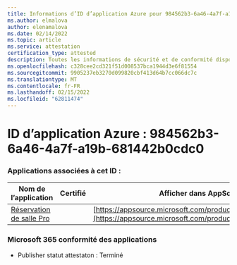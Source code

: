 ```yaml
---
title: Informations d’ID d’application Azure pour 984562b3-6a46-4a7f-a19b-681442b0cdc0
ms.author: elmalova
author: elenamalova
ms.date: 02/14/2022
ms.topic: article
ms.service: attestation
certification_type: attested
description: Toutes les informations de sécurité et de conformité disponibles pour 984562b3-6a46-4a7f-a19b-681442b0cdc0.
ms.openlocfilehash: c328cee2cd321f51d008537bca1944d3e6f81554
ms.sourcegitcommit: 9905237eb3270d099820cbf413d64b7cc066dc7c
ms.translationtype: MT
ms.contentlocale: fr-FR
ms.lasthandoff: 02/15/2022
ms.locfileid: "62811474"
---
```

# <a name="azure-app-id-984562b3-6a46-4a7f-a19b-681442b0cdc0"></a>ID d’application Azure : 984562b3-6a46-4a7f-a19b-681442b0cdc0


### <a name="apps-associated-with-this-id"></a>Applications associées à cet ID :
| **Nom de l’application** | **Certifié** | **Afficher dans AppSource** |
|--------------|---------------|-----------------------|
| [Réservation de salle Pro](https://docs.microsoft.com/microsoft-365-app-certification/forward/WA200003337) |  | [https://appsource.microsoft.com/product/office/WA200003337](https://appsource.microsoft.com/product/office/WA200003337) |

### <a name="microsoft-365-app-compliance-status"></a>Microsoft 365 conformité des applications
- Publisher statut attestaton : Terminé
